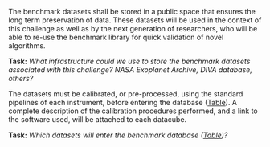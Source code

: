 The benchmark datasets shall be stored in a public space that ensures the long term preservation of data. These datasets will be used in the context of this challenge as well as by the next generation of researchers, who will be able to re-use the benchmark library for quick validation of novel algorithms.

**Task:** *What infrastructure could we use to store the benchmark datasets associated with this challenge? NASA Exoplanet Archive, DIVA database, others?*

The datasets must be calibrated, or pre-processed, using the standard pipelines of each instrument, before entering the database ([Table](datasets_table)). A complete description of the calibration procedures performed, and a link to the software used, will be attached to each datacube.
 
**Task:** *Which datasets will enter the benchmark database ([Table](datasets_table))?* 

